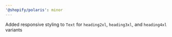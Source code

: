 ```yaml
---
'@shopify/polaris': minor
---
```


Added responsive styling to `Text` for `heading2xl`, `heading3xl`, and `heading4xl` variants
